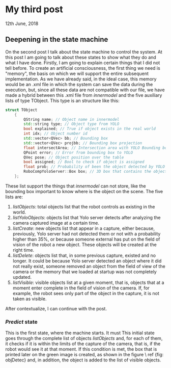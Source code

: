 # My third post
12th June, 2018
## Deepening in the state machine
On the second post I talk about the state machine to control the system. At this post I am going to talk about these states to show what they do and what I have done.
Firstly, I am going to explain certain things that I did not tell before. To create an artificial consciousness, the first thing we need is "memory", the basis on which we will support the entire subsequent implementation. As we have already said, in the ideal case, this memory would be an .xml file in which the system can save the data during the execution, but, since all these data are not compatible with our file, we have made a hybrid between this .xml file from *innermodel* and the five auxiliary lists of type TObject. This type is an structure like this:
```C++
struct TObject
	{
		QString name; // Object name in innermodel
		std::string type; // Object type from YOLO
		bool explained; // True if object exists in the real world
		int idx; // Object number id
		std::vector<QVec> bb; // Bounding box
		std::vector<QVec> projbb; // Bounding box projection 
		float intersectArea; // Intersection area with YOLO Bounding box
		QPoint error; // Error from bounding box to YOLO
		QVec pose; // Object position over the table
		bool assigned; // Bool to check if object is assigned 
		float prob; // Probability of been the object detected by YOLO
		RoboCompYoloServer::Box box; // 3D box that contains the object
	};
  ```
These list support the things that *innermodel* can not store, like the bounding box important to know where is the object on the scene. The five lists are:
1. *listObjects*: total objects list that the robot controls as existing in the world.
2. *listYoloObjects*: objects list that Yolo server detects after analyzing the camera captured image at a certain time.
3. *listCreate*: new objects list that appear in a capture, either because, previously, Yolo server had not detected them or not with a probability higher than 35%, or because someone external has put on the field of vision of the robot a new object. These objects will be created at the right time.
4. *listDelete*: objects list that, in some previous capture, existed and no longer. It could be because Yolo server detected an object where it did not really exist, someone removed an object from the field of view of the camera or the memory that we loaded at startup was not completely updated.
5. *listVisible*: visible objects list at a given moment, that is, objects that at a moment enter complete in the field of vision of the camera. If, for example, the robot sees only part of the object in the capture, it is not taken as visible.

After contextualize, I can continue with the post.

### *Predict* state
This is the first state, where the machine starts. It must 
This initial state goes through the complete list of objects *listObjects* and, for each of them, it checks if it is within the limits of the capture of the camera, that is, if the robot would see it at that moment. If this condition is met, the box that is printed later on the green image is created, as shown in the figure \ ref {fig: objDetec} and, in addition, the object is added to the list of visible objects.
